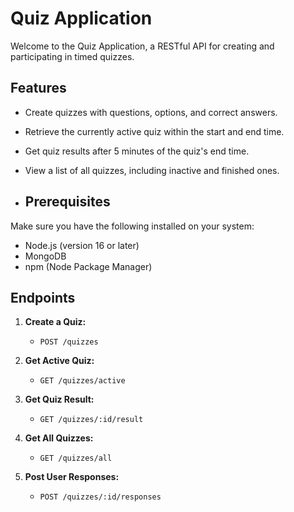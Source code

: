 # Quiz Application

Welcome to the Quiz Application, a RESTful API for creating and participating in timed quizzes.

## Features

- Create quizzes with questions, options, and correct answers.
- Retrieve the currently active quiz within the start and end time.
- Get quiz results after 5 minutes of the quiz's end time.
- View a list of all quizzes, including inactive and finished ones.

- ## Prerequisites

Make sure you have the following installed on your system:

- Node.js (version 16 or later)
- MongoDB
- npm (Node Package Manager)

## Endpoints

1. **Create a Quiz:**
   - `POST /quizzes`

2. **Get Active Quiz:**
   - `GET /quizzes/active`

3. **Get Quiz Result:**
   - `GET /quizzes/:id/result`

4. **Get All Quizzes:**
   - `GET /quizzes/all`

5. **Post User Responses:**
   - `POST /quizzes/:id/responses`
